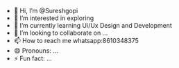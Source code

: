 - 👋 Hi, I’m @Sureshgopi
- 👀 I’m interested in exploring
- 🌱 I’m currently learning Ui/Ux Design and Development
- 💞️ I’m looking to collaborate on ...
- 📫 How to reach me whatsapp:8610348375
- 😄 Pronouns: ...
- ⚡ Fun fact: ...

<!---
Sureshgopic/Sureshgopic is a ✨ special ✨ repository because its `README.md` (this file) appears on your GitHub profile.
You can click the Preview link to take a look at your changes.
--->
